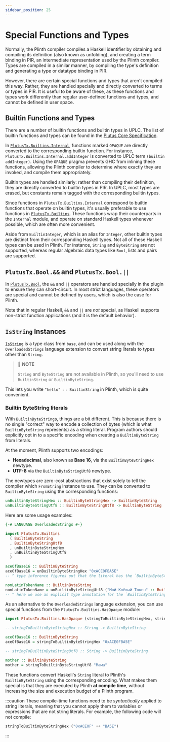 ```yaml
---
sidebar_position: 25
---
```


# Special Functions and Types

Normally, the Plinth compiler compiles a Haskell identifier by obtaining and compiling its definition (also known as unfolding), and creating a term binding in PIR, an intermediate representation used by the Plinth compiler.
Types are compiled in a similar manner, by compiling the type's definition and generating a type or datatype binding in PIR.

However, there are certain special functions and types that aren't compiled this way.
Rather, they are handled specially and directly converted to terms or types in PIR.
It is useful to be aware of these, as these functions and types work differently than regular user-defined functions and types, and cannot be defined in user space.

## Builtin Functions and Types

There are a number of builtin functions and builtin types in UPLC.
The list of builtin functions and types can be found in the [Plutus Core Specification](https://plutus.cardano.intersectmbo.org/resources/plutus-core-spec.pdf).

In [`PlutusTx.Builtins.Internal`](https://plutus.cardano.intersectmbo.org/haddock/latest/plutus-tx/PlutusTx-Builtins-Internal.html), functions marked `OPAQUE` are directly converted to the corresponding builtin function.
For instance, `PlutusTx.Builtins.Internal.addInteger` is converted to UPLC term `(builtin addInteger)`.
Using the `OPAQUE` pragma prevents GHC from inlining these functions, allowing the Plinth compiler to determine where exactly they are invoked, and compile them appropriately.

Builtin types are handled similarly: rather than compiling their definition, they are directly converted to builtin types in PIR.
In UPLC, most types are erased, but constants remain tagged with the corresponding builtin types.

Since functions in `PlutusTx.Builtins.Internal` correspond to builtin functions that operate on builtin types, it's usually preferable to use functions in [`PlutusTx.Builtins`](https://plutus.cardano.intersectmbo.org/haddock/latest/plutus-tx/PlutusTx-Builtins.html).
These functions wrap their counterparts in the `Internal` module, and operate on standard Haskell types whenever possible, which are often more convenient.

Aside from `BuiltinInteger`, which is an alias for `Integer`, other builtin types are distinct from their corresponding Haskell types.
Not all of these Haskell types can be used in Plinth.
For instance, `String` and `ByteString` are not supported, whereas regular algebraic data types like `Bool`, lists and pairs are supported.

## `PlutusTx.Bool.&&` and `PlutusTx.Bool.||`

In [`PlutusTx.Bool`](https://plutus.cardano.intersectmbo.org/haddock/latest/plutus-tx/PlutusTx-Bool.html), the `&&` and `||` operators are handled specially in the plugin to ensure they can short-circuit.
In most strict languages, these operators are special and cannot be defined by users, which is also the case for Plinth.

Note that in regular Haskell, `&&` and `||` are _not_ special, as Haskell supports non-strict function applications (and it is the default behavior).

## `IsString` Instances

[`IsString`](https://hackage.haskell.org/package/base/docs/Data-String.html#t:IsString) is a type class from `base`, and can be used along with the `OverloadedStrings` language extension to convert string literals to types other than `String`.

> :pushpin: **NOTE**
>
> `String` and `ByteString` are not available in Plinth, so you'll need to use `BuiltinString` or `BuiltinByteString`.

This lets you write `"hello" :: BuiltinString` in Plinth, which is quite convenient.

### Builtin ByteString literals

With `BuiltinByteString`s, things are a bit different. This is because there is no single "correct" way to encode a collection of bytes (which is what `BuiltinByteString` represents) as a string literal. Program authors should explicitly opt in to a specific encoding when creating a `BuiltinByteString` from literals.

At the moment, Plinth supports two encodings:
- **Hexadecimal**, also known as **Base 16**, via the `BuiltinByteStringHex` newtype.
- **UTF-8** via the `BuiltinByteStringUtf8` newtype.

The newtypes are zero-cost abstractions that exist solely to tell the compiler which `FromString` instance to use. They can be converted to `BuiltinByteString` using the corresponding functions:

```haskell
unBuiltinByteStringHex :: BuiltinByteStringHex -> BuiltinByteString
unBuiltinByteStringUtf8 :: BuiltinByteStringUtf8 -> BuiltinByteString
```

Here are some usage examples:
```haskell
{-# LANGUAGE OverloadedStrings #-}

import PlutusTx.Builtins 
  ( BuiltinByteString
  , BuiltinByteStringUtf8
  , unBuiltinByteStringHex
  , unBuiltinByteStringUtf8
  )

aceOfBase16 :: BuiltinByteString
aceOfBase16 = unBuiltinByteStringHex "0xACE0FBA5E"
-- ^ type inference figures out that the literal has the `BuiltinByteStringHex` type

nonLatinTokenName :: BuiltinByteString
nonLatinTokenName = unBuiltinByteStringUtf8 ("Мой Клёвый Токен" :: BuiltinByteStringUtf8)
-- ^ here we use an explicit type annotation for the `BuiltinByteStringUtf8` newtype 
```

As an alternative to the `OverloadedStrings` language extension, you can use special functions from the `PlutusTx.Builtins.HasOpaque` module:

```haskell 
import PlutusTx.Builtins.HasOpaque (stringToBuiltinByteStringHex, stringToBuiltinByteStringUtf8)

-- stringToBuiltinByteStringHex :: String -> BuiltinByteString

aceOfBase16 :: BuiltinByteString
aceOfBase16 = stringToBuiltinByteStringHex "0xACE0FBA5E" 

-- stringToBuiltinByteStringUtf8 :: String -> BuiltinByteString

mother :: BuiltinByteString
mother = stringToBuiltinByteStringUtf8 "Мама"
```

These functions convert Haskell's `String` literal to Plinth's `BuiltinByteString` using the corresponding encoding. What makes them special is that they are executed by Plinth **at compile time**, without increasing the size and execution budget of a Plinth program.

:::caution
These compile-time functions need to be *syntactically* applied to string literals, meaning that you cannot apply them to variables or expressions that are not string literals. For example, the following code will not compile:

```haskell
stringToBuiltinByteStringHex ("0xACE0F" ++ "BA5E")
```
:::
